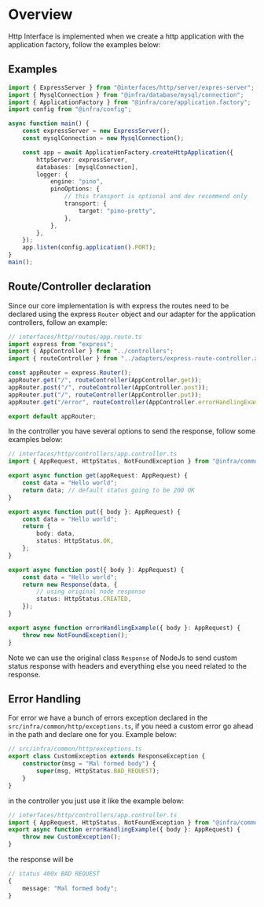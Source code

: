 # Overview

Http Interface is implemented when we create a http application with the application factory, follow the examples below:

## Examples

```typescript
import { ExpressServer } from "@interfaces/http/server/expres-server";
import { MysqlConnection } from "@infra/database/mysql/connection";
import { ApplicationFactory } from "@infra/core/application.factory";
import config from "@infra/config";

async function main() {
    const expressServer = new ExpressServer();
    const mysqlConnection = new MysqlConnection();

    const app = await ApplicationFactory.createHttpApplication({
        httpServer: expressServer,
        databases: [mysqlConnection],
        logger: {
            engine: "pino",
            pinoOptions: {
                // this transport is optional and dev recommend only
                transport: {
                    target: "pino-pretty",
                },
            },
        },
    });
    app.listen(config.application().PORT);
}
main();
```

## Route/Controller declaration

Since our core implementation is with express the routes need to be declared using the express `Router` object and our adapter for the application controllers, follow an example:

```typescript
// interfaces/http/routes/app.route.ts
import express from "express";
import { AppController } from "../controllers";
import { routeController } from "../adapters/express-route-controller.adapter";

const appRouter = express.Router();
appRouter.get("/", routeController(AppController.get));
appRouter.post("/", routeController(AppController.post));
appRouter.put("/", routeController(AppController.put));
appRouter.get("/error", routeController(AppController.errorHandlingExample));

export default appRouter;
```

In the controller you have several options to send the response, follow some examples below:

```typescript
// interfaces/http/controllers/app.controller.ts
import { AppRequest, HttpStatus, NotFoundException } from "@infra/common/http";

export async function get(appRequest: AppRequest) {
    const data = "Hello world";
    return data; // default status going to be 200 OK
}

export async function put({ body }: AppRequest) {
    const data = "Hello world";
    return {
        body: data,
        status: HttpStatus.OK,
    };
}

export async function post({ body }: AppRequest) {
    const data = "Hello world";
    return new Response(data, {
        // using original node response
        status: HttpStatus.CREATED,
    });
}

export async function errorHandlingExample({ body }: AppRequest) {
    throw new NotFoundException();
}
```

Note we can use the original class `Response` of NodeJs to send custom status response with headers and everything else you need related to the response.

## Error Handling

For error we have a bunch of errors exception declared in the `src/infra/common/http/exceptions.ts`, if you need a custom error go ahead in the path and declare one for you. Example below:

```typescript
// src/infra/common/http/exceptions.ts
export class CustomException extends ResponseException {
    constructor(msg = "Mal formed body") {
        super(msg, HttpStatus.BAD_REQUEST);
    }
}
```

in the controller you just use it like the example below:

```typescript
// interfaces/http/controllers/app.controller.ts
import { AppRequest, HttpStatus, NotFoundException } from "@infra/common/http";
export async function errorHandlingExample({ body }: AppRequest) {
    throw new CustomException();
}
```

the response will be

```typescript
// status 400x BAD REQUEST
{
    message: "Mal formed body";
}
```
